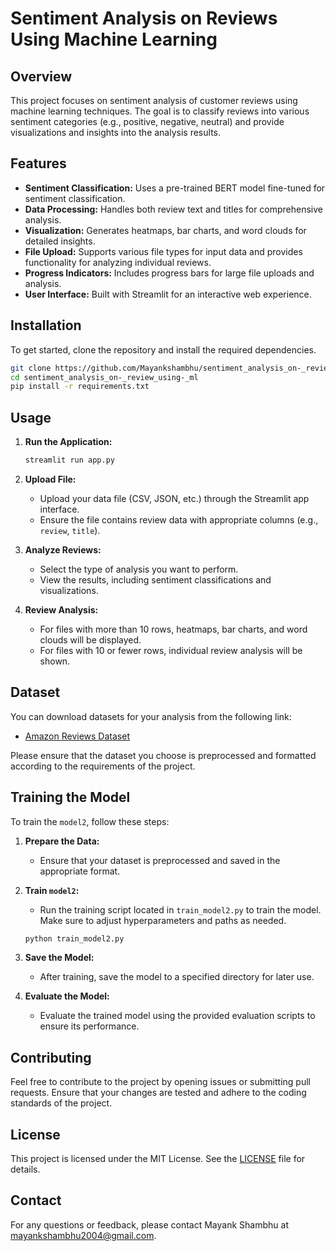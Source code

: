 # Sentiment Analysis on Reviews Using Machine Learning

## Overview

This project focuses on sentiment analysis of customer reviews using machine learning techniques. The goal is to classify reviews into various sentiment categories (e.g., positive, negative, neutral) and provide visualizations and insights into the analysis results.

## Features

- **Sentiment Classification:** Uses a pre-trained BERT model fine-tuned for sentiment classification.
- **Data Processing:** Handles both review text and titles for comprehensive analysis.
- **Visualization:** Generates heatmaps, bar charts, and word clouds for detailed insights.
- **File Upload:** Supports various file types for input data and provides functionality for analyzing individual reviews.
- **Progress Indicators:** Includes progress bars for large file uploads and analysis.
- **User Interface:** Built with Streamlit for an interactive web experience.

## Installation

To get started, clone the repository and install the required dependencies.

```bash
git clone https://github.com/Mayankshambhu/sentiment_analysis_on-_review_using-_ml.git
cd sentiment_analysis_on-_review_using-_ml
pip install -r requirements.txt
```

## Usage

1. **Run the Application:**

   ```bash
   streamlit run app.py
   ```

2. **Upload File:**
   - Upload your data file (CSV, JSON, etc.) through the Streamlit app interface.
   - Ensure the file contains review data with appropriate columns (e.g., `review`, `title`).

3. **Analyze Reviews:**
   - Select the type of analysis you want to perform.
   - View the results, including sentiment classifications and visualizations.

4. **Review Analysis:**
   - For files with more than 10 rows, heatmaps, bar charts, and word clouds will be displayed.
   - For files with 10 or fewer rows, individual review analysis will be shown.

## Dataset

You can download datasets for your analysis from the following link:

- [Amazon Reviews Dataset](https://amazon-reviews-2023.github.io/)

Please ensure that the dataset you choose is preprocessed and formatted according to the requirements of the project.

## Training the Model

To train the `model2`, follow these steps:

1. **Prepare the Data:**
   - Ensure that your dataset is preprocessed and saved in the appropriate format.

2. **Train `model2`:**
   - Run the training script located in `train_model2.py` to train the model. Make sure to adjust hyperparameters and paths as needed.

   ```bash
   python train_model2.py
   ```

3. **Save the Model:**
   - After training, save the model to a specified directory for later use.

4. **Evaluate the Model:**
   - Evaluate the trained model using the provided evaluation scripts to ensure its performance.

## Contributing

Feel free to contribute to the project by opening issues or submitting pull requests. Ensure that your changes are tested and adhere to the coding standards of the project.

## License

This project is licensed under the MIT License. See the [LICENSE](LICENSE) file for details.

## Contact

For any questions or feedback, please contact Mayank Shambhu at mayankshambhu2004@gmail.com.
